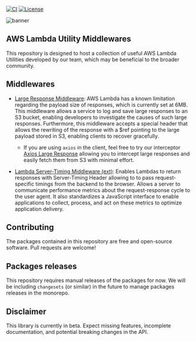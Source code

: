 [![CI](https://github.com/epilot-dev/aws-lambda-utility-middlewares/actions/workflows/ci.yml/badge.svg)](https://github.com/epilot-dev/aws-lambda-utility-middlewares/actions/workflows/ci.yml)
[![License](http://img.shields.io/:license-mit-blue.svg)](https://github.com/epilot-dev/aws-lambda-utility-middlewares/blob/main/)

![banner](./static/banner.webp)

## AWS Lambda Utility Middlewares

This repository is designed to host a collection of useful AWS Lambda Utilities developed by our team, which may be beneficial to the broader community.

## Middlewares

- [Large Response Middleware](./packages/large-response-middleware/): AWS Lambda has a known limitation regarding the payload size of responses, which is currently set at 6MB. This middleware allows a service to log and save large responses to an S3 bucket, enabling developers to investigate the causes of such large responses. Furthermore, this middleware accepts a special header that allows the rewriting of the response with a $ref pointing to the large payload stored in S3, enabling clients to recover gracefully. 

  - If you are using `axios` in the client, feel free to try our interceptor [Axios Large Response](./packages/axios-large-response/) allowing you to intercept large responses and easily fetch them from S3 with minimal effort.

- [Lambda Server-Timing Middleware (ext)](https://github.com/NishuGoel/lambda-server-timing/tree/main/src): Enables Lambdas to return responses with Server-Timing Header allowing to to pass request-specific timings from the backend to the browser. Allows a server to communicate performance metrics about the request-response cycle to the user agent. It also standardizes a JavaScript interface to enable applications to collect, process, and act on these metrics to optimize application delivery.

## Contributing

The packages contained in this repository are free and open-source software. Pull requests are welcome!

## Packages releases

This repository requires manual releases of the packages for now. We will be including `changesets` (or similar) in the future to manage packages releases in the monorepo.

## Disclaimer

This library is currently in beta. Expect missing features, incomplete documentation, and potential breaking changes in the API.

